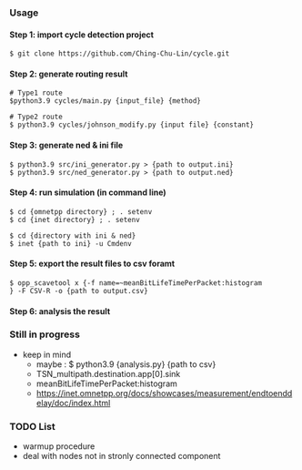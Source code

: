 ### Usage

#### Step 1: import cycle detection project 
```sh=
$ git clone https://github.com/Ching-Chu-Lin/cycle.git
```

#### Step 2: generate routing result
```sh=
# Type1 route
$python3.9 cycles/main.py {input_file} {method}

# Type2 route
$ python3.9 cycles/johnson_modify.py {input file} {constant}
```

#### Step 3: generate ned & ini file
```sh=
$ python3.9 src/ini_generator.py > {path to output.ini}
$ python3.9 src/ned_generator.py > {path to output.ned}
```

#### Step 4: run simulation (in command line)
```sh=
$ cd {omnetpp directory} ; . setenv
$ cd {inet directory} ; . setenv

$ cd {directory with ini & ned}
$ inet {path to ini} -u Cmdenv
```

#### Step 5: export the result files to csv foramt
```sh=
$ opp_scavetool x {-f name=~meanBitLifeTimePerPacket:histogram
} -F CSV-R -o {path to output.csv}
```

#### Step 6: analysis the result
### Still in progress
- keep in mind
  - maybe : $ python3.9 {analysis.py} {path to csv} 
  - TSN_multipath.destination.app[0].sink
  - meanBitLifeTimePerPacket:histogram
  - https://inet.omnetpp.org/docs/showcases/measurement/endtoenddelay/doc/index.html


### TODO List
- warmup procedure
- deal with nodes not in stronly connected component
